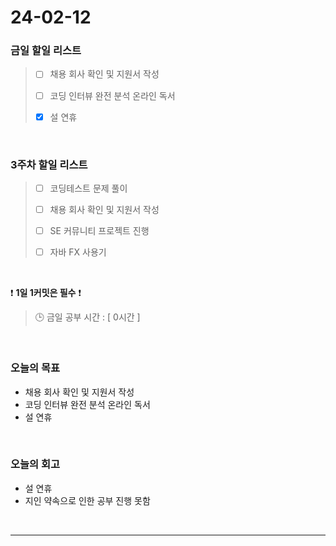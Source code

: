 # 24-02-12
### 금일 할일 리스트
> - [ ]  채용 회사 확인 및 지원서 작성
>
> - [ ]  코딩 인터뷰 완전 분석 온라인 독서
>
> - [x]  설 연휴

<br/>

### 3주차 할일 리스트  
> - [ ]  코딩테스트 문제 풀이
>
> - [ ]  채용 회사 확인 및 지원서 작성
>
> - [ ]  SE 커뮤니티 프로젝트 진행
>
> - [ ]  자바 FX 사용기

<br/>

❗ **1일 1커밋은 필수** ❗
> 🕒 금일 공부 시간 : [ 0시간 ]

<br/>

### 오늘의 목표
- 채용 회사 확인 및 지원서 작성
- 코딩 인터뷰 완전 분석 온라인 독서
- 설 연휴

<br>

### 오늘의 회고
- 설 연휴
- 지인 약속으로 인한 공부 진행 못함


<br/>

------------  
